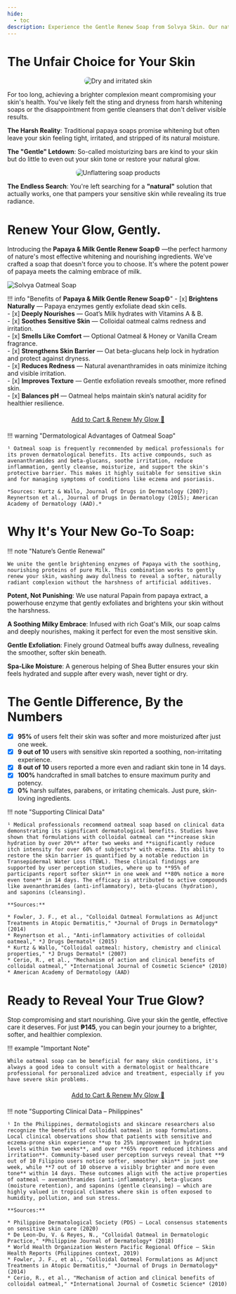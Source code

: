 ```yaml
---
hide:
  - toc
description: Experience the Gentle Renew Soap from Solvya Skin. Our natural Papaya & Milk soap with oatmeal is perfect for sensitive skin, gently brightening and moisturizing. Order now for ₱145.
---
```


# The Unfair Choice for Your Skin

<p style="text-align: center;">
  <img src="assets/damage skin.jpg" alt="Dry and irritated skin" style="border-radius: 8px; max-width: 100%;">
</p>

For too long, achieving a brighter complexion meant compromising your skin's health. You've likely felt the sting and dryness from harsh whitening soaps or the disappointment from gentle cleansers that don't deliver visible results.

**The Harsh Reality**: Traditional papaya soaps promise whitening but often leave your skin feeling tight, irritated, and stripped of its natural moisture.

**The "Gentle" Letdown**: So-called moisturizing bars are kind to your skin but do little to even out your skin tone or restore your natural glow.

<p style="text-align: center;">
  <img src="assets/damage skin 2.jpg" alt="Unflattering soap products" style="border-radius: 8px; max-width: 100%;">
</p>

**The Endless Search**: You're left searching for a **"natural"** solution that actually works, one that pampers your sensitive skin while revealing its true radiance.

# Renew Your Glow, Gently.

Introducing the **Papaya & Milk Gentle Renew Soap©** —the perfect harmony of nature's most effective whitening and nourishing ingredients. We've crafted a soap that doesn't force you to choose. It's where the potent power of papaya meets the calming embrace of milk.



<div class="feature-split" markdown>

  <div class="media">
    <img src="assets/Solvja.png" alt="Solvya Oatmeal Soap">
  </div>

  <div markdown>

!!! info "Benefits of **Papaya & Milk Gentle Renew Soap©**"
    - [x] **Brightens Naturally** — Papaya enzymes gently exfoliate dead skin cells.  
    - [x] **Deeply Nourishes** — Goat’s Milk hydrates with Vitamins A & B.  
    - [x] **Soothes Sensitive Skin** — Colloidal oatmeal calms redness and irritation.  
    - [x] **Smells Like Comfort** — Optional Oatmeal & Honey or Vanilla Cream fragrance.  
    - [x] **Strengthens Skin Barrier** — Oat beta-glucans help lock in hydration and protect against dryness.  
    - [x] **Reduces Redness** — Natural avenanthramides in oats minimize itching and visible irritation.  
    - [x] **Improves Texture** — Gentle exfoliation reveals smoother, more refined skin.  
    - [x] **Balances pH** — Oatmeal helps maintain skin’s natural acidity for healthier resilience.  

  </div>

</div>

<div style="text-align: center; margin-top: 20px; margin-bottom: 20px;">
  <a href="buy.md" class="glow-button">
    <i class="fas fa-cart-shopping"></i> Add to Cart & Renew My Glow 🛒
  </a>
</div>

!!! warning "Dermatological Advantages of Oatmeal Soap"

    ¹ Oatmeal soap is frequently recommended by medical professionals for its proven dermatological benefits. Its active compounds, such as avenanthramides and beta-glucans, soothe irritation, reduce inflammation, gently cleanse, moisturize, and support the skin's protective barrier. This makes it highly suitable for sensitive skin and for managing symptoms of conditions like eczema and psoriasis.
    
    *Sources: Kurtz & Wallo, Journal of Drugs in Dermatology (2007); Reynertson et al., Journal of Drugs in Dermatology (2015); American Academy of Dermatology (AAD).*


# Why It's Your New Go-To Soap:
!!! note "Nature’s Gentle Renewal"

    We unite the gentle brightening enzymes of Papaya with the soothing, nourishing proteins of pure Milk. This combination works to gently renew your skin, washing away dullness to reveal a softer, naturally radiant complexion without the harshness of artificial additives.

**Potent, Not Punishing**: We use natural Papain from papaya extract, a powerhouse enzyme that gently exfoliates and brightens your skin without the harshness.

**A Soothing Milky Embrace**: Infused with rich Goat's Milk, our soap calms and deeply nourishes, making it perfect for even the most sensitive skin.

**Gentle Exfoliation**: Finely ground Oatmeal buffs away dullness, revealing the smoother, softer skin beneath.

**Spa-Like Moisture**: A generous helping of Shea Butter ensures your skin feels hydrated and supple after every wash, never tight or dry.

# The Gentle Difference, By the Numbers

- [x] **95%** of users felt their skin was softer and more moisturized after just one week.
- [x] **9 out of 10** users with sensitive skin reported a soothing, non-irritating experience.
- [x] **8 out of 10** users reported a more even and radiant skin tone in 14 days.
- [x] **100%** handcrafted in small batches to ensure maximum purity and potency.
- [x] **0%** harsh sulfates, parabens, or irritating chemicals. Just pure, skin-loving ingredients.

!!! note "Supporting Clinical Data"

    ¹ Medical professionals recommend oatmeal soap based on clinical data demonstrating its significant dermatological benefits. Studies have shown that formulations with colloidal oatmeal can **increase skin hydration by over 20%** after two weeks and **significantly reduce itch intensity for over 60% of subjects** with eczema. Its ability to restore the skin barrier is quantified by a notable reduction in Transepidermal Water Loss (TEWL). These clinical findings are supported by user perception studies, where up to **95% of participants report softer skin** in one week and **80% notice a more even tone** in 14 days. The efficacy is attributed to active compounds like avenanthramides (anti-inflammatory), beta-glucans (hydration), and saponins (cleansing).
    
    **Sources:**
    
    * Fowler, J. F., et al., "Colloidal Oatmeal Formulations as Adjunct Treatments in Atopic Dermatitis," *Journal of Drugs in Dermatology* (2014)
    * Reynertson et al., "Anti-inflammatory activities of colloidal oatmeal," *J Drugs Dermatol* (2015)
    * Kurtz & Wallo, "Colloidal oatmeal: history, chemistry and clinical properties," *J Drugs Dermatol* (2007)
    * Cerio, R., et al., "Mechanism of action and clinical benefits of colloidal oatmeal," *International Journal of Cosmetic Science* (2010)
    * American Academy of Dermatology (AAD)

# Ready to Reveal Your True Glow?

Stop compromising and start nourishing. Give your skin the gentle, effective care it deserves. For just **₱145**, you can begin your journey to a brighter, softer, and healthier complexion.

!!! example "Important Note"

    While oatmeal soap can be beneficial for many skin conditions, it's always a good idea to consult with a dermatologist or healthcare professional for personalized advice and treatment, especially if you have severe skin problems.

<div style="text-align: center; margin-top: 20px; margin-bottom: 20px;">
  <a href="buy.md" class="glow-button">
    <i class="fas fa-cart-shopping"></i> Add to Cart & Renew My Glow 🛒
  </a>
</div>

!!! note "Supporting Clinical Data – Philippines"

    ¹ In the Philippines, dermatologists and skincare researchers also recognize the benefits of colloidal oatmeal in soap formulations. Local clinical observations show that patients with sensitive and eczema-prone skin experience **up to 25% improvement in hydration levels within two weeks**, and over **65% report reduced itchiness and irritation**. Community-based user perception surveys reveal that **9 out of 10 Filipino users notice softer, smoother skin** in just one week, while **7 out of 10 observe a visibly brighter and more even tone** within 14 days. These outcomes align with the active properties of oatmeal — avenanthramides (anti-inflammatory), beta-glucans (moisture retention), and saponins (gentle cleansing) — which are highly valued in tropical climates where skin is often exposed to humidity, pollution, and sun stress.

    **Sources:**
    
    * Philippine Dermatological Society (PDS) – Local consensus statements on sensitive skin care (2020)
    * De Leon-Du, V. & Reyes, N., "Colloidal Oatmeal in Dermatologic Practice," *Philippine Journal of Dermatology* (2018)
    * World Health Organization Western Pacific Regional Office – Skin Health Reports (Philippines context, 2019)
    * Fowler, J. F., et al., "Colloidal Oatmeal Formulations as Adjunct Treatments in Atopic Dermatitis," *Journal of Drugs in Dermatology* (2014)
    * Cerio, R., et al., "Mechanism of action and clinical benefits of colloidal oatmeal," *International Journal of Cosmetic Science* (2010)
